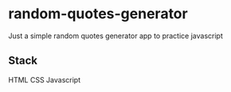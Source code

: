 # random-quotes-generator
Just a simple random quotes generator app to practice javascript

## Stack
HTML
CSS
Javascript
